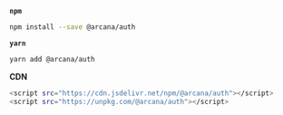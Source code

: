 **`npm`**

```bash
npm install --save @arcana/auth
```

**`yarn`**

```bash
yarn add @arcana/auth
```

**CDN**

```bash
<script src="https://cdn.jsdelivr.net/npm/@arcana/auth"></script>
<script src="https://unpkg.com/@arcana/auth"></script>
```